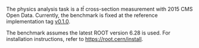 The physics analysis task is a $t\bar{t}$ cross-section measurement with 2015 CMS Open Data. Currently, the benchmark is fixed at the reference implementation tag [v0.1.0](https://github.com/iris-hep/analysis-grand-challenge/tree/v0.1.0).

The benchmark assumes the latest ROOT version 6.28 is used. For installation instructions, refer to https://root.cern/install.

